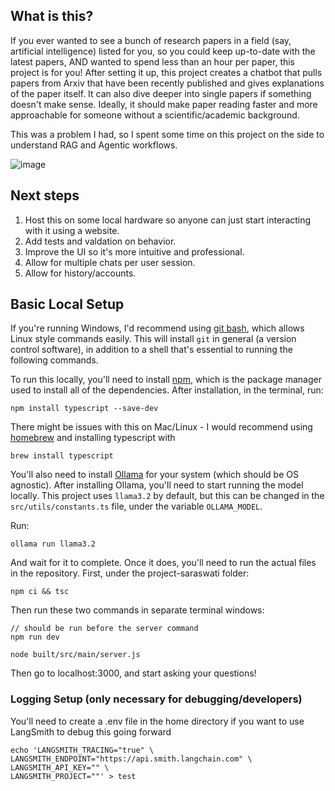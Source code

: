 ## What is this?
If you ever wanted to see a bunch of research papers in a field (say, artificial intelligence) listed for you, so you could keep up-to-date with the latest papers, AND wanted to spend less than an hour per paper, this project is for you! After setting it up, this project creates a chatbot that pulls papers from Arxiv that have been recently published and gives explanations of the paper itself. It can also dive deeper into single papers if something doesn't make sense. Ideally, it should make paper reading faster and more approachable for someone without a scientific/academic background.

This was a problem I had, so I spent some time on this project on the side to understand RAG and Agentic workflows.

![image](https://github.com/user-attachments/assets/c9803e6f-3986-4cf2-a95b-72c52074044e)


## Next steps
1. Host this on some local hardware so anyone can just start interacting with it using a website.
2. Add tests and valdation on behavior.
3. Improve the UI so it's more intuitive and professional.
4. Allow for multiple chats per user session.
5. Allow for history/accounts.

## Basic Local Setup
If you're running Windows, I'd recommend using [git bash](https://gitforwindows.org), which allows Linux style commands easily. This will install `git` in general (a version control software), in addition to a shell that's essential to running the following commands.

To run this locally, you'll need to install [npm](https://docs.npmjs.com/downloading-and-installing-node-js-and-npm), which is the package manager used to install all of the dependencies. After installation, in the terminal, run:

```
npm install typescript --save-dev
```

There might be issues with this on Mac/Linux - I would recommend using [homebrew](https://brew.sh/) and installing typescript with
```
brew install typescript
```

You'll also need to install [Ollama](https://ollama.com/download) for your system (which should be OS agnostic). After installing Ollama, you'll need to start running the model locally. This project uses `llama3.2` by default, but this can be changed in the `src/utils/constants.ts` file, under the variable `OLLAMA_MODEL`.

Run:
```
ollama run llama3.2
```
And wait for it to complete. Once it does, you'll need to run the actual files in the repository. First, under the project-saraswati folder:
```
npm ci && tsc
```
Then run these two commands in separate terminal windows:
```
// should be run before the server command
npm run dev 

node built/src/main/server.js
```
Then go to localhost:3000, and start asking your questions!

### Logging Setup (only necessary for debugging/developers)
You'll need to create a .env file in the home directory if you want to use LangSmith to debug this going forward
```
echo 'LANGSMITH_TRACING="true" \
LANGSMITH_ENDPOINT="https://api.smith.langchain.com" \
LANGSMITH_API_KEY="" \
LANGSMITH_PROJECT=""' > test
```
